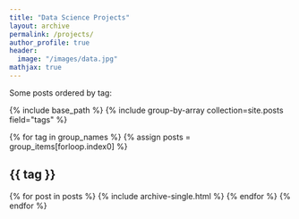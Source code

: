 ```yaml
---
title: "Data Science Projects"
layout: archive
permalink: /projects/
author_profile: true
header:
  image: "/images/data.jpg"
mathjax: true
---
```


Some posts ordered by tag:

{% include base_path %}
{% include group-by-array collection=site.posts field="tags" %}

{% for tag in group_names %}
  {% assign posts = group_items[forloop.index0] %}
  <h2 id="{{ tag | slugify }}" class="archive__subtitle">{{ tag }}</h2>
  {% for post in posts %}
    {% include archive-single.html %}
  {% endfor %}
{% endfor %}